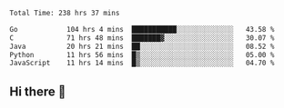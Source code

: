 <!--START_SECTION:waka-->

```txt
Total Time: 238 hrs 37 mins

Go            104 hrs 4 mins  ███████████░░░░░░░░░░░░░░   43.58 %
C             71 hrs 48 mins  ███████▓░░░░░░░░░░░░░░░░░   30.07 %
Java          20 hrs 21 mins  ██░░░░░░░░░░░░░░░░░░░░░░░   08.52 %
Python        11 hrs 56 mins  █▒░░░░░░░░░░░░░░░░░░░░░░░   05.00 %
JavaScript    11 hrs 14 mins  █▒░░░░░░░░░░░░░░░░░░░░░░░   04.70 %
```

<!--END_SECTION:waka-->

## Hi there 👋

<!--
**prorok210/prorok210** is a ✨ _special_ ✨ repository because its `README.md` (this file) appears on your GitHub profile.

Here are some ideas to get you started:

- 🔭 I’m currently working on ...
- 🌱 I’m currently learning ...
- 👯 I’m looking to collaborate on ...
- 🤔 I’m looking for help with ...
- 💬 Ask me about ...
- 📫 How to reach me: ...
- 😄 Pronouns: ...
- ⚡ Fun fact: ...
-->
